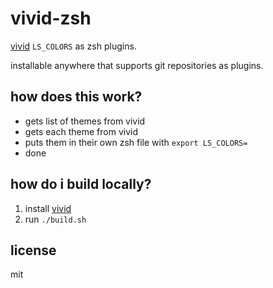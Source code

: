 # vivid-zsh

[vivid](https://github.com/sharkdp/vivid) `LS_COLORS` as zsh plugins.

installable anywhere that supports git repositories as plugins.

## how does this work?

- gets list of themes from vivid
- gets each theme from vivid
- puts them in their own zsh file with `export LS_COLORS=`
- done

## how do i build locally?

1. install [vivid](https://github.com/sharkdp/vivid)
2. run `./build.sh`

## license

mit
